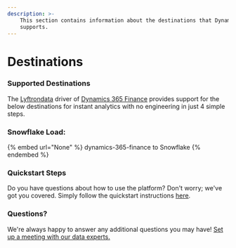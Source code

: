 ```yaml
---
description: >-
    This section contains information about the destinations that Dynamics 365 Finance
    supports.
---
```


# Destinations

### Supported Destinations

The [Lyftrondata](https://www.lyftrondata.com/) driver of [Dynamics 365 Finance](None) provides support for the below destinations for instant analytics with no engineering in just 4 simple steps.

### Snowflake Load:

{% embed url="None" %}
dynamics-365-finance to Snowflake
{% endembed %}

### Quickstart Steps

Do you have questions about how to use the platform? Don't worry; we've got you covered. Simply follow the quickstart instructions [here](README.md).

### Questions? <a href="#questions" id="questions"></a>

We're always happy to answer any additional questions you may have! [Set up a meeting with our data experts.](https://www.lyftrondata.com/book-a-meeting/)
